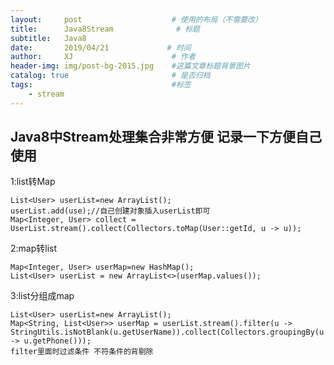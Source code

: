 ```yaml
---
layout:     post                    # 使用的布局（不需要改）
title:      Java8Stream              # 标题 
subtitle:   Java8
date:       2019/04/21             # 时间
author:     XJ                      # 作者
header-img: img/post-bg-2015.jpg    #这篇文章标题背景图片
catalog: true                       # 是否归档
tags:                               #标签
    - stream
---
```


## Java8中Stream处理集合非常方便  记录一下方便自己使用

1:list转Map
    
    List<User> userList=new ArrayList();
    userList.add(use);//自己创建对象插入userList即可
    Map<Integer, User> collect = UserList.stream().collect(Collectors.toMap(User::getId, u -> u));

2:map转list
    
    Map<Integer, User> userMap=new HashMap();
    List<User> userList = new ArrayList<>(userMap.values());
    
3:list分组成map  
    
    List<User> userList=new ArrayList();
    Map<String, List<User>> userMap = userList.stream().filter(u -> StringUtils.isNotBlank(u.getUserName)).collect(Collectors.groupingBy(u -> u.getPhone()));
    filter里面时过滤条件 不符条件的背剔除
    
    
    

    